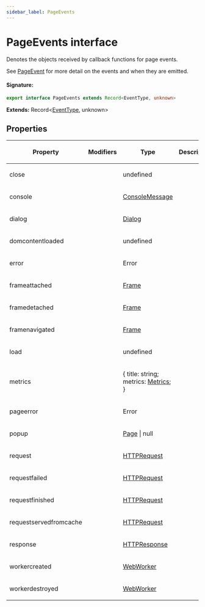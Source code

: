 ```yaml
---
sidebar_label: PageEvents
---
```


# PageEvents interface

Denotes the objects received by callback functions for page events.

See [PageEvent](./puppeteer.pageevent.md) for more detail on the events and when they are emitted.

#### Signature:

```typescript
export interface PageEvents extends Record<EventType, unknown>
```

**Extends:** Record&lt;[EventType](./puppeteer.eventtype.md), unknown&gt;

## Properties

<table><thead><tr><th>

Property

</th><th>

Modifiers

</th><th>

Type

</th><th>

Description

</th><th>

Default

</th></tr></thead>
<tbody><tr><td>

close

</td><td>

</td><td>

undefined

</td><td>

</td><td>

</td></tr>
<tr><td>

console

</td><td>

</td><td>

[ConsoleMessage](./puppeteer.consolemessage.md)

</td><td>

</td><td>

</td></tr>
<tr><td>

dialog

</td><td>

</td><td>

[Dialog](./puppeteer.dialog.md)

</td><td>

</td><td>

</td></tr>
<tr><td>

domcontentloaded

</td><td>

</td><td>

undefined

</td><td>

</td><td>

</td></tr>
<tr><td>

error

</td><td>

</td><td>

Error

</td><td>

</td><td>

</td></tr>
<tr><td>

frameattached

</td><td>

</td><td>

[Frame](./puppeteer.frame.md)

</td><td>

</td><td>

</td></tr>
<tr><td>

framedetached

</td><td>

</td><td>

[Frame](./puppeteer.frame.md)

</td><td>

</td><td>

</td></tr>
<tr><td>

framenavigated

</td><td>

</td><td>

[Frame](./puppeteer.frame.md)

</td><td>

</td><td>

</td></tr>
<tr><td>

load

</td><td>

</td><td>

undefined

</td><td>

</td><td>

</td></tr>
<tr><td>

metrics

</td><td>

</td><td>

&#123; title: string; metrics: [Metrics](./puppeteer.metrics.md); &#125;

</td><td>

</td><td>

</td></tr>
<tr><td>

pageerror

</td><td>

</td><td>

Error

</td><td>

</td><td>

</td></tr>
<tr><td>

popup

</td><td>

</td><td>

[Page](./puppeteer.page.md) \| null

</td><td>

</td><td>

</td></tr>
<tr><td>

request

</td><td>

</td><td>

[HTTPRequest](./puppeteer.httprequest.md)

</td><td>

</td><td>

</td></tr>
<tr><td>

requestfailed

</td><td>

</td><td>

[HTTPRequest](./puppeteer.httprequest.md)

</td><td>

</td><td>

</td></tr>
<tr><td>

requestfinished

</td><td>

</td><td>

[HTTPRequest](./puppeteer.httprequest.md)

</td><td>

</td><td>

</td></tr>
<tr><td>

requestservedfromcache

</td><td>

</td><td>

[HTTPRequest](./puppeteer.httprequest.md)

</td><td>

</td><td>

</td></tr>
<tr><td>

response

</td><td>

</td><td>

[HTTPResponse](./puppeteer.httpresponse.md)

</td><td>

</td><td>

</td></tr>
<tr><td>

workercreated

</td><td>

</td><td>

[WebWorker](./puppeteer.webworker.md)

</td><td>

</td><td>

</td></tr>
<tr><td>

workerdestroyed

</td><td>

</td><td>

[WebWorker](./puppeteer.webworker.md)

</td><td>

</td><td>

</td></tr>
</tbody></table>
